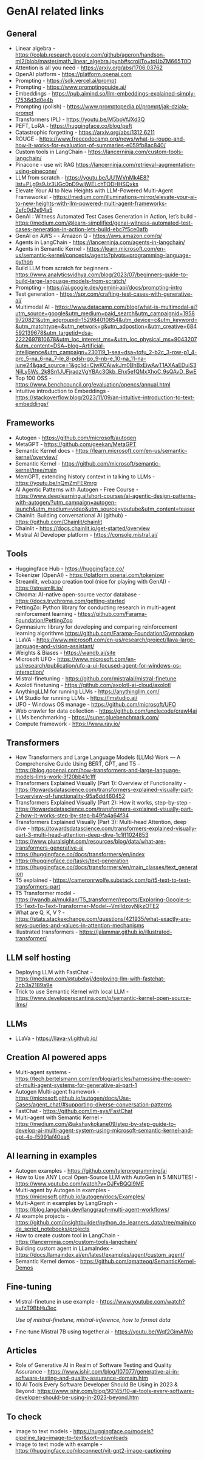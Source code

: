 # GenAI related links

## General

- Linear algebra - https://colab.research.google.com/github/ageron/handson-ml2/blob/master/math_linear_algebra.ipynb#scrollTo=tpUbZM665T0D
- Attention is all you need - https://arxiv.org/abs/1706.03762
- OpenAI platform - https://platform.openai.com
- Prompting - https://sdk.vercel.ai/prompt
- Prompting - https://www.promptingguide.ai/
- Embeddings - https://pub.aimind.so/llm-embeddings-explained-simply-f7536d3d0e4b
- Prompting (polish) - https://www.promptopedia.pl/prompt/jak-dziala-prompt
- Transformers (PL) - https://youtu.be/M5boVfJXd3Q
- PEFT, LoRA - https://huggingface.co/blog/peft
- Catastrophic forgetting - https://arxiv.org/abs/1312.6211
- ROUGE - https://www.freecodecamp.org/news/what-is-rouge-and-how-it-works-for-evaluation-of-summaries-e059fb8ac840/
- Custom tools in LangChain - https://lancerninja.com/custom-tools-langchain/
- Pinacone - use wit RAG https://lancerninja.com/retrieval-augmentation-using-pinecone/
- LLM from scratch - https://youtu.be/UU1WVnMk4E8?list=PLg9s9Jz3UGc0pD9wljWELchTODHHSQxks
- Elevate Your AI to New Heights with LLM-Powered Multi-Agent Frameworks! - https://medium.com/illuminations-mirror/elevate-your-ai-to-new-heights-with-llm-powered-multi-agent-frameworks-2efc0d2e94a5
- GenAI : Witness Automated Test Cases Generation in Action, let’s build - https://medium.com/@learn-simplified/genai-witness-automated-test-cases-generation-in-action-lets-build-ebc7f5ce0afb
- GenAI on AWS - - Amazon Q - https://aws.amazon.com/q/
- Agents in LangChain - https://lancerninja.com/agents-in-langchain/
- Agents in Semantic Kernel - https://learn.microsoft.com/en-us/semantic-kernel/concepts/agents?pivots=programming-language-python
- Build LLM from scratch for beginners - https://www.analyticsvidhya.com/blog/2023/07/beginners-guide-to-build-large-language-models-from-scratch/
- Prompting - https://ai.google.dev/gemini-api/docs/prompting-intro
- Test generation - https://spr.com/crafting-test-cases-with-generative-ai/
- Multimodal AI - https://www.datacamp.com/blog/what-is-multimodal-ai?utm_source=google&utm_medium=paid_search&utm_campaignid=19589720821&utm_adgroupid=152984010854&utm_device=c&utm_keyword=&utm_matchtype=&utm_network=g&utm_adpostion=&utm_creative=684592139678&utm_targetid=dsa-2222697810678&utm_loc_interest_ms=&utm_loc_physical_ms=9043207&utm_content=DSA~blog~Artificial-Intelligence&utm_campaign=230119_1-sea~dsa~tofu_2-b2c_3-row-p1_4-prc_5-na_6-na_7-le_8-pdsh-go_9-nb-e_10-na_11-na-june24&gad_source=1&gclid=CjwKCAjwkJm0BhBxEiwAwT1AXAaEDujS3NilLy5Ws_2k8Sn1JUFjradzVgYBAc3Gkb_Ehx5efQMxXhoC_9sQAvD_BwE
- Top 100 OSS - https://www.benchcouncil.org/evaluation/opencs/annual.html
- Intuitive introduction to Embeddings - https://stackoverflow.blog/2023/11/09/an-intuitive-introduction-to-text-embeddings/

## Frameworks

- Autogen - https://github.com/microsoft/autogen
- MetaGPT - https://github.com/geekan/MetaGPT
- Semantic Kernel docs - https://learn.microsoft.com/en-us/semantic-kernel/overview/
- Semantic Kernel - https://github.com/microsoft/semantic-kernel/tree/main
- MemGPT, extending history context in talking to LLMs - https://youtu.be/nQmZmFERmrg 
- AI Agentic Patterns with Autogen - Free Course - https://www.deeplearning.ai/short-courses/ai-agentic-design-patterns-with-autogen/?utm_campaign=autogen-launch&utm_medium=video&utm_source=youtube&utm_content=teaser
- Chainlit: Building conversational AI (github) - https://github.com/Chainlit/chainlit
- Chainlit - https://docs.chainlit.io/get-started/overview
- Mistral AI Developer platform - https://console.mistral.ai/

## Tools

- Huggingface Hub - https://huggingface.co/
- Tokenizer (OpenAI) - https://platform.openai.com/tokenizer
- Streamlit, webapp creation tool (nice for playing with GenAI) - https://streamlit.io/
- Chroma: AI-native open-source vector database - https://docs.trychroma.com/getting-started
- PettingZo: Python library for conducting research in multi-agent reinforcement learning - https://github.com/Farama-Foundation/PettingZoo
- Gymnasium: library for developing and comparing reinforcement learning algorithms  https://github.com/Farama-Foundation/Gymnasium
- LLaVA - https://www.microsoft.com/en-us/research/project/llava-large-language-and-vision-assistant/
- Weights & Biases - https://wandb.ai/site 
- Microsoft UFO - https://www.microsoft.com/en-us/research/publication/ufo-a-ui-focused-agent-for-windows-os-interaction/
- Mistral-finetuning - https://github.com/mistralai/mistral-finetune
- Axolotl finetuning - https://github.com/axolotl-ai-cloud/axolotl
- AnythingLLM for running LLMs - https://anythingllm.com/
- LM Studio for running LLMs - https://lmstudio.ai/
- UFO - Windows OS manage - https://github.com/microsoft/UFO
- Web crawler for data collection - https://github.com/unclecode/crawl4ai
- LLMs benchmarking - https://super.gluebenchmark.com/
- Compute framework - https://www.ray.io/

## Transformers

- How Transformers and Large Language Models (LLMs) Work — A Comprehensive Guide Using BERT, GPT, and T5 - https://blog.gopenai.com/how-transformers-and-large-language-models-llms-work-3f20bb41c1ff
- Transformers Explained Visually (Part 1): Overview of Functionality -  https://towardsdatascience.com/transformers-explained-visually-part-1-overview-of-functionality-95a6dd460452
- Transformers Explained Visually (Part 2): How it works, step-by-step - https://towardsdatascience.com/transformers-explained-visually-part-2-how-it-works-step-by-step-b49fa4a64f34
- Transformers Explained Visually (Part 3): Multi-head Attention, deep dive - https://towardsdatascience.com/transformers-explained-visually-part-3-multi-head-attention-deep-dive-1c1ff1024853
- https://www.pluralsight.com/resources/blog/data/what-are-transformers-generative-ai   
- https://huggingface.co/docs/transformers/en/index
- https://huggingface.co/tasks/text-generation
- https://huggingface.co/docs/transformers/en/main_classes/text_generation 
- T5 explained - https://cameronrwolfe.substack.com/p/t5-text-to-text-transformers-part 
- T5 Transformer model - https://wandb.ai/mukilan/T5_transformer/reports/Exploring-Google-s-T5-Text-To-Text-Transformer-Model--VmlldzoyNjkzOTE2 
- What are Q, K, V ? - https://stats.stackexchange.com/questions/421935/what-exactly-are-keys-queries-and-values-in-attention-mechanisms
- Illustrated transformers - https://jalammar.github.io/illustrated-transformer/

## LLM self hosting

- Deploying LLM with FastChat - https://medium.com/@tubelwj/deploying-llm-with-fastchat-2cb3a2189a9e
- Trick to use Semantic Kernel with local LLM - https://www.developerscantina.com/p/semantic-kernel-open-source-llms/

## LLMs

- LLaVa - https://llava-vl.github.io/

## Creation AI powered apps

- Multi-agent systems - https://tech.bertelsmann.com/en/blog/articles/harnessing-the-power-of-multi-agent-systems-for-generative-ai-part-1
- Autogen Multi-agent framework - https://microsoft.github.io/autogen/docs/Use-Cases/agent_chat/#supporting-diverse-conversation-patterns
- FastChat - https://github.com/lm-sys/FastChat
- Multi-agent with Semantic Kernel - https://medium.com/@akshaykokane09/step-by-step-guide-to-develop-ai-multi-agent-system-using-microsoft-semantic-kernel-and-gpt-4o-f5991af40ea6

## AI learning in examples

- Autogen examples - https://github.com/tylerprogramming/ai
- How to Use ANY Local Open-Source LLM with AutoGen in 5 MINUTES! - https://www.youtube.com/watch?v=OJFvBQQI9ME
- Multi-agent by Autogen in examples - https://microsoft.github.io/autogen/docs/Examples/
- Multi-Agent in examples by LangGraph - https://blog.langchain.dev/langgraph-multi-agent-workflows/
- AI example projects - https://github.com/insightbuilder/python_de_learners_data/tree/main/code_script_notebooks/projects
- How to create custom tool in LangChain - https://lancerninja.com/custom-tools-langchain/
- Building custom agent in LLamaIndex - https://docs.llamaindex.ai/en/latest/examples/agent/custom_agent/
- Semantic Kernel demos - https://github.com/qmatteoq/SemanticKernel-Demos

## Fine-tuning
- Mistral-finetune in use example - https://www.youtube.com/watch?v=fzT9BbHu3ec
  
  _Use of mistral-finetune, mistral-inference, how to format data_
- Fine-tune Mistral 7B using together.ai - https://youtu.be/Wqf2GimAlWo

## Articles

- Role of Generative AI in Realm of Software Testing and Quality Assurance - https://www.ishir.com/blog/107077/generative-ai-in-software-testing-and-quality-assurance-domain.htm
- 10 AI Tools Every Software Developer Should Be Using in 2023 & Beyond: https://www.ishir.com/blog/90145/10-ai-tools-every-software-developer-should-be-using-in-2023-beyond.htm

## To check

- Image to text models - https://huggingface.co/models?pipeline_tag=image-to-text&sort=downloads
- Image to text mode with example - https://huggingface.co/nlpconnect/vit-gpt2-image-captioning
